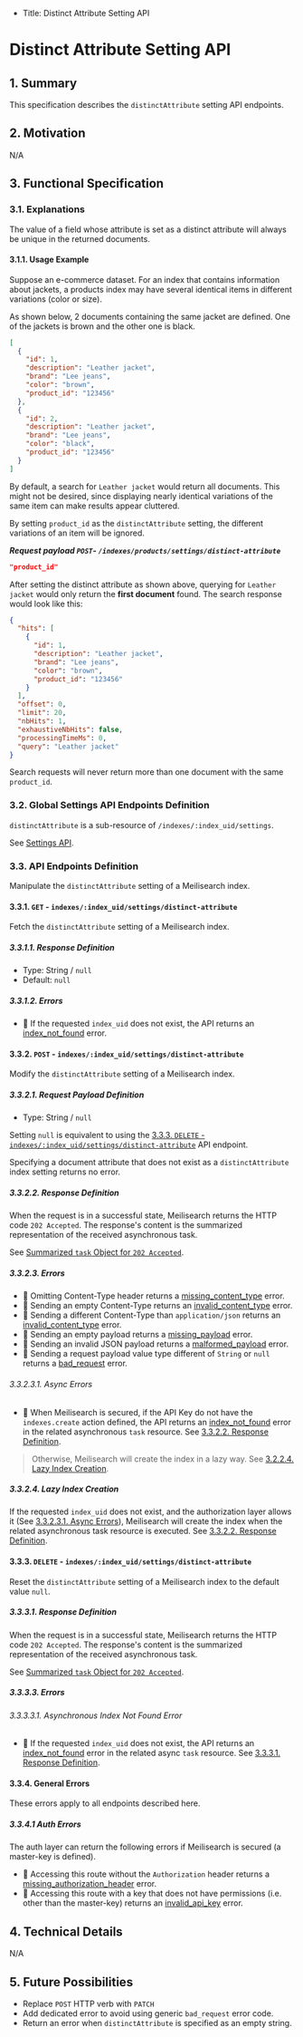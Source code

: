 - Title: Distinct Attribute Setting API

# Distinct Attribute Setting API

## 1. Summary

This specification describes the `distinctAttribute` setting API endpoints.

## 2. Motivation
N/A

## 3. Functional Specification

### 3.1. Explanations

The value of a field whose attribute is set as a distinct attribute will always be unique in the returned documents.

#### 3.1.1. Usage Example

Suppose an e-commerce dataset. For an index that contains information about jackets, a products index may have several identical items in different variations (color or size).

As shown below, 2 documents containing the same jacket are defined. One of the jackets is brown and the other one is black.

```json
[
  {
    "id": 1,
    "description": "Leather jacket",
    "brand": "Lee jeans",
    "color": "brown",
    "product_id": "123456"
  },
  {
    "id": 2,
    "description": "Leather jacket",
    "brand": "Lee jeans",
    "color": "black",
    "product_id": "123456"
  }
]
```

By default, a search for `Leather jacket` would return all documents. This might not be desired, since displaying nearly identical variations of the same item can make results appear cluttered.

By setting `product_id` as the `distinctAttribute` setting, the different variations of an item will be ignored.

***Request payload `POST`- `/indexes/products/settings/distinct-attribute`***

```json
"product_id"
```

After setting the distinct attribute as shown above, querying for `Leather jacket` would only return the **first document** found. The search response would look like this:

```json
{
  "hits": [
    {
      "id": 1,
      "description": "Leather jacket",
      "brand": "Lee jeans",
      "color": "brown",
      "product_id": "123456"
    }
  ],
  "offset": 0,
  "limit": 20,
  "nbHits": 1,
  "exhaustiveNbHits": false,
  "processingTimeMs": 0,
  "query": "Leather jacket"
}
```

Search requests will never return more than one document with the same `product_id`.

### 3.2. Global Settings API Endpoints Definition

`distinctAttribute` is a sub-resource of `/indexes/:index_uid/settings`.

See [Settings API](0000-settings-api.md).

### 3.3. API Endpoints Definition

Manipulate the `distinctAttribute` setting of a Meilisearch index.

#### 3.3.1. `GET` - `indexes/:index_uid/settings/distinct-attribute`

Fetch the `distinctAttribute` setting of a Meilisearch index.

##### 3.3.1.1. Response Definition

- Type: String / `null`
- Default: `null`

##### 3.3.1.2. Errors

- 🔴 If the requested `index_uid` does not exist, the API returns an [index_not_found](0061-error-format-and-definitions.md#index_not_found) error.

#### 3.3.2. `POST` - `indexes/:index_uid/settings/distinct-attribute`

Modify the `distinctAttribute` setting of a Meilisearch index.

##### 3.3.2.1. Request Payload Definition

- Type: String / `null`

Setting `null` is equivalent to using the [3.3.3. `DELETE` - `indexes/:index_uid/settings/distinct-attribute`](#333-delete---indexesindexuidsettingsdistinct-attribute) API endpoint.

Specifying a document attribute that does not exist as a `distinctAttribute` index setting returns no error.

##### 3.3.2.2. Response Definition

When the request is in a successful state, Meilisearch returns the HTTP code `202 Accepted`. The response's content is the summarized representation of the received asynchronous task.

See [Summarized `task` Object for `202 Accepted`](0060-tasks-api.md#summarized-task-object-for-202-accepted).

##### 3.3.2.3. Errors

- 🔴 Omitting Content-Type header returns a [missing_content_type](0061-error-format-and-definitions.md#missing_content_type) error.
- 🔴 Sending an empty Content-Type returns an [invalid_content_type](0061-error-format-and-definitions.md#invalid_content_type) error.
- 🔴 Sending a different Content-Type than `application/json` returns an [invalid_content_type](0061-error-format-and-definitions.md#invalid_content_type) error.
- 🔴 Sending an empty payload returns a [missing_payload](0061-error-format-and-definitions.md#missing_payload) error.
- 🔴 Sending an invalid JSON payload returns a [malformed_payload](0061-error-format-and-definitions.md#malformed_payload) error.
- 🔴 Sending a request payload value type different of `String` or `null` returns a [bad_request](0061-error-format-and-definitions.md#bad_request) error.

###### 3.3.2.3.1. Async Errors

- 🔴 When Meilisearch is secured, if the API Key do not have the `indexes.create` action defined, the API returns an [index_not_found](0061-error-format-and-definitions.md#index_not_found) error in the related asynchronous `task` resource. See [3.3.2.2. Response Definition](#3222-response-definition).

> Otherwise, Meilisearch will create the index in a lazy way. See [3.2.2.4. Lazy Index Creation](#3224-lazy-index-creation).

##### 3.3.2.4. Lazy Index Creation

If the requested `index_uid` does not exist, and the authorization layer allows it (See [3.3.2.3.1. Async Errors](#33231-async-errors)), Meilisearch will create the index when the related asynchronous task resource is executed. See [3.3.2.2. Response Definition](#3322-response-definition).

#### 3.3.3. `DELETE` - `indexes/:index_uid/settings/distinct-attribute`

Reset the `distinctAttribute` setting of a Meilisearch index to the default value `null`.

##### 3.3.3.1. Response Definition

When the request is in a successful state, Meilisearch returns the HTTP code `202 Accepted`. The response's content is the summarized representation of the received asynchronous task.

See [Summarized `task` Object for `202 Accepted`](0060-tasks-api.md#summarized-task-object-for-202-accepted).

##### 3.3.3.3. Errors

###### 3.3.3.3.1. Asynchronous Index Not Found Error

- 🔴 If the requested `index_uid` does not exist, the API returns an [index_not_found](0061-error-format-and-definitions.md#index_not_found) error in the related async `task` resource. See [3.3.3.1. Response Definition](#3331-response-definition).

#### 3.3.4. General Errors

These errors apply to all endpoints described here.

##### 3.3.4.1 Auth Errors

The auth layer can return the following errors if Meilisearch is secured (a master-key is defined).

- 🔴 Accessing this route without the `Authorization` header returns a [missing_authorization_header](0061-error-format-and-definitions.md#missing_authorization_header) error.
- 🔴 Accessing this route with a key that does not have permissions (i.e. other than the master-key) returns an [invalid_api_key](0061-error-format-and-definitions.md#invalid_api_key) error.

## 4. Technical Details
N/A

## 5. Future Possibilities
- Replace `POST` HTTP verb with `PATCH`
- Add dedicated error to avoid using generic `bad_request` error code.
- Return an error when `distinctAttribute` is specified as an empty string.